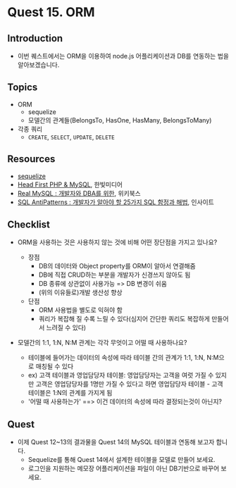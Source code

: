 # Quest 15. ORM


## Introduction
* 이번 퀘스트에서는 ORM을 이용하여 node.js 어플리케이션과 DB를 연동하는 법을 알아보겠습니다.

## Topics
* ORM
  * sequelize
  * 모델간의 관계들(BelongsTo, HasOne, HasMany, BelongsToMany)
* 각종 쿼리
  * `CREATE`, `SELECT`, `UPDATE`, `DELETE`

## Resources
* [sequelize](http://docs.sequelizejs.com/en/latest/)
* [Head First PHP & MySQL](http://www.yes24.com/24/Goods/3831680?Acode=101), 한빛미디어
* [Real MySQL : 개발자와 DBA를 위한](http://www.yes24.com/24/Goods/6960931?Acode=101), 위키북스
* [SQL AntiPatterns : 개발자가 알아야 할 25가지 SQL 함정과 해법](http://www.yes24.com/24/Goods/5269099?Acode=101), 인사이트

## Checklist
* ORM을 사용하는 것은 사용하지 않는 것에 비해 어떤 장단점을 가지고 있나요?
	* 장점
		* DB의 데이터와 Object property를 ORM이 알아서 연결해줌
		* DB에 직접 CRUD하는 부분을 개발자가 신경쓰지 않아도 됨
		* DB 종류에 상관없이 사용가능 => DB 변경이 쉬움
		* (위의 이유들로)개발 생산성 향상
	* 단점
		* ORM 사용법을 별도로 익혀야 함
		* 쿼리가 복잡해 질 수록 느릴 수 있다(심지어 간단한 쿼리도 복잡하게 만들어서 느려질 수 있다)

* 모델간의 1:1, 1:N, N:M 관계는 각각 무엇이고 어떨 때 사용하나요?
	* 테이블에 들어가는 데이터의 속성에 따라 테이블 간의 관계가 1:1, 1:N, N:M으로 매칭될 수 있다
	* ex) 고객 테이블과 영업담당자 테이블: 영업담당자는 고객을 여럿 가질 수 있지만 고객은 영업담당자를 1명만 가질 수 있다고 하면 영업담당자 테이블 - 고객 테이블은 1:N의 관계를 가지게 됨
	* '어떨 때 사용하는가' ==> 이건 데이터의 속성에 따라 결정되는것이 아닌지?

## Quest
* 이제 Quest 12~13의 결과물을 Quest 14의 MySQL 테이블과 연동해 보고자 합니다.
  * Sequelize를 통해 Quest 14에서 설계한 테이블을 모델로 만들어 보세요.
  * 로그인을 지원하는 메모장 어플리케이션을 파일이 아닌 DB기반으로 바꾸어 보세요.
